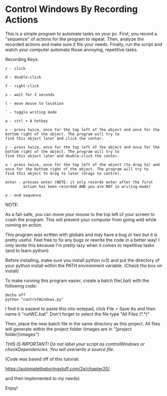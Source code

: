 # Control Windows By Recording Actions
This is a simple program to automate tasks on your pc.
First, you record a "sequence" of actions for the program to repeat.
Then, analyze the recorded actions and make sure it fits your needs.
Finally, run the script and watch your computer automate those annoying,
repetitive tasks.

Recording Keys:

    c - click

    d - double-click

    f - right-click

    s - wait for 2 seconds

    l - move mouse to location

    ` - toggle writing mode

    a - ctrl + A hotkey

    x - press twice, once for the top left of the object and once for the bottom right of the object. The program will try to
    find this object later and click the center.

    z - press twice, once for the top left of the object and once for the bottom right of the object. The program will try to
    find this object later and double-click the center.

    u - press twice, once for the top left of the object (to drag to) and once for the bottom right of the object. The program will try to
    find this object to drag to later (drags to centre).

    enter - presses enter (NOTE: it only records enter after the first 
            action has been recorded AND you are NOT in writing-mode)

    e - end sequence



NOTE:

As a fail-safe, you can move your mouse to the top left of your screen to crash the program.
This will prevent your computer from going wild while running an action.

This program was written with globals and may have a bug or two but it is
pretty useful. Feel free to fix any bugs or rewrite the code in a better
way! I only wrote this because I'm pretty lazy when it comes to repetitive tasks (and to learn python)

Before installing, make sure you install python (v3) and put the directory of
your python install within the PATH environment variable. (Check the box on install)

To make running this program easier, create a batch file(.bat) with the following code:

    @echo off
    python "controlWindows.py"
    
I find it is easiest to paste this into notepad, click File > Save As
and then name it "runWC.bat". Don't forget to select the file type "All Files (\*.*)"

Then, place the new batch file in the same directory as this project. All files will
generate within the project folder (images are in "[project folder]\images")

*THIS IS IMPORTANT! Do not label your script as controlWindows or checkDependencies. You will overwrite a source file.*

(Code was based off of this tutorial:

https://automatetheboringstuff.com/2e/chapter20/

and then implemented to my needs)

Enjoy!
